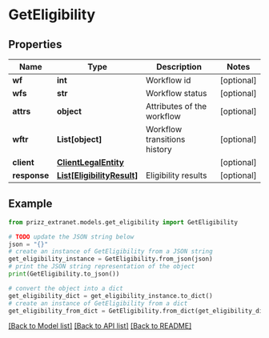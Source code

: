 # GetEligibility


## Properties

Name | Type | Description | Notes
------------ | ------------- | ------------- | -------------
**wf** | **int** | Workflow id | [optional] 
**wfs** | **str** | Workflow status | [optional] 
**attrs** | **object** | Attributes of the workflow | [optional] 
**wftr** | **List[object]** | Workflow transitions history | [optional] 
**client** | [**ClientLegalEntity**](ClientLegalEntity.md) |  | [optional] 
**response** | [**List[EligibilityResult]**](EligibilityResult.md) | Eligibility results | [optional] 

## Example

```python
from prizz_extranet.models.get_eligibility import GetEligibility

# TODO update the JSON string below
json = "{}"
# create an instance of GetEligibility from a JSON string
get_eligibility_instance = GetEligibility.from_json(json)
# print the JSON string representation of the object
print(GetEligibility.to_json())

# convert the object into a dict
get_eligibility_dict = get_eligibility_instance.to_dict()
# create an instance of GetEligibility from a dict
get_eligibility_from_dict = GetEligibility.from_dict(get_eligibility_dict)
```
[[Back to Model list]](../README.md#documentation-for-models) [[Back to API list]](../README.md#documentation-for-api-endpoints) [[Back to README]](../README.md)


